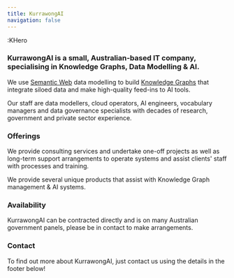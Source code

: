 ```yaml
---
title: KurrawongAI
navigation: false
---
```

:KHero

### KurrawongAI is a small, Australian-based IT company, specialising in Knowledge Graphs, Data Modelling &amp; AI.

We use [Semantic Web](https://www.w3.org/standards/semanticweb/) data modelling to build [Knowledge Graphs](https://en.wikipedia.org/wiki/Knowledge_graph) that integrate siloed data and make high-quality feed-ins to AI tools.

Our staff are data modellers, cloud operators, AI engineers, vocabulary managers and data governance specialists with decades of research, government and private sector experience.

### Offerings

We provide consulting services and undertake one-off projects as well as long-term support arrangements to operate systems and assist clients' staff with processes and training.

We provide several unique products that assist with Knowledge Graph management & AI systems.

### Availability

KurrawongAI can be contracted directly and is on many Australian government panels, please be in contact to make arrangements.

### Contact

To find out more about KurrawongAI, just contact us using the details in the footer below!